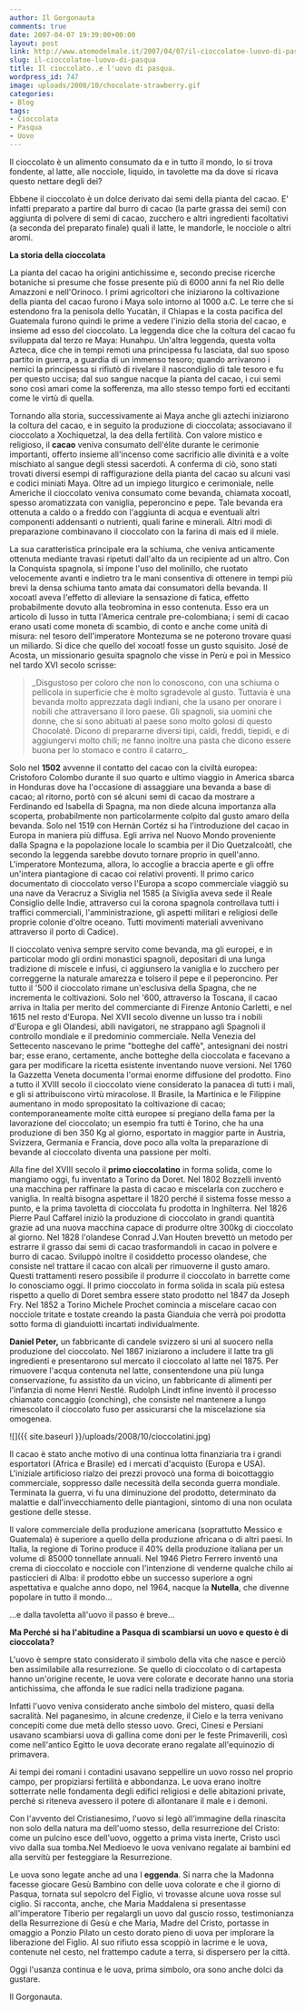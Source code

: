 ```yaml
---
author: Il Gorgonauta
comments: true
date: 2007-04-07 19:39:00+00:00
layout: post
link: http://www.atomodelmale.it/2007/04/07/il-cioccolatoe-luovo-di-pasqua/
slug: il-cioccolatoe-luovo-di-pasqua
title: Il cioccolato..e l'uovo di pasqua.
wordpress_id: 747
image: uploads/2008/10/chocolate-strawberry.gif
categories:
- Blog
tags:
- Cioccolata
- Pasqua
- Uovo
---
```


Il cioccolato è un alimento consumato da e in tutto il mondo, lo si trova fondente, al latte, alle nocciole, liquido, in tavolette ma da dove si ricava questo nettare degli dei?

Ebbene il cioccolato è un dolce derivato dai semi della pianta del cacao. E' infatti preparato a partire dal burro di cacao (la parte grassa dei semi) con aggiunta di polvere di semi di cacao, zucchero e altri ingredienti facoltativi (a seconda del preparato finale) quali il latte, le mandorle, le nocciole o altri aromi.

**La storia della cioccolata**

La pianta del cacao ha origini antichissime e, secondo precise ricerche botaniche si presume che fosse presente più di 6000 anni fa nel Rio delle Amazzoni e nell'Orinoco. I primi agricoltori che iniziarono la coltivazione della pianta del cacao furono i Maya solo intorno al 1000 a.C.
Le terre che si estendono fra la penisola dello Yucatàn, il Chiapas e la costa pacifica del Guatemala furono quindi le prime a vedere l'inizio della storia del cacao, e insieme ad esso del cioccolato. La leggenda dice che la coltura del cacao fu sviluppata dal terzo re Maya: Hunahpu. Un'altra leggenda, questa volta Azteca, dice che in tempi remoti una principessa fu lasciata, dal suo sposo partito in guerra, a guardia di un immenso tesoro; quando arrivarono i nemici la principessa si rifiutò di rivelare il nascondiglio di tale tesoro e fu per questo uccisa; dal suo sangue nacque la pianta del cacao, i cui semi sono così amari come la sofferenza, ma allo stesso tempo forti ed eccitanti come le virtù di quella.

Tornando alla storia, successivamente ai Maya anche gli aztechi iniziarono la coltura del cacao, e in seguito la produzione di cioccolata; associavano il cioccolato a Xochiquetzal, la dea della fertilità. Con valore mistico e religioso, il **cacao** veniva consumato dell'élite durante le cerimonie importanti, offerto insieme all'incenso come sacrificio alle divinità e a volte mischiato al sangue degli stessi sacerdoti. A conferma di ciò, sono stati trovati diversi esempi di raffigurazione della pianta del cacao su alcuni vasi e codici miniati Maya. Oltre ad un impiego liturgico e cerimoniale, nelle Americhe il cioccolato veniva consumato come bevanda, chiamata xocoatl, spesso aromatizzata con vaniglia, peperoncino e pepe. Tale bevanda era ottenuta a caldo o a freddo con l'aggiunta di acqua e eventuali altri componenti addensanti o nutrienti, quali farine e minerali. Altri modi di preparazione combinavano il cioccolato con la farina di mais ed il miele.

La sua caratteristica principale era la schiuma, che veniva anticamente ottenuta mediante travasi ripetuti dall'alto da un recipiente ad un altro. Con la Conquista spagnola, si impone l'uso del molinillo, che ruotato velocemente avanti e indietro tra le mani consentiva di ottenere in tempi più brevi la densa schiuma tanto amata dai consumatori della bevanda.
Il xocoatl aveva l'effetto di alleviare la sensazione di fatica, effetto probabilmente dovuto alla teobromina in esso contenuta. Esso era un articolo di lusso in tutta l'America centrale pre-colombiana; i semi di cacao erano usati come moneta di scambio, di conto e anche come unità di misura: nel tesoro dell'imperatore Montezuma se ne poterono trovare quasi un miliardo.
Si dice che quello del xocoatl fosse un gusto squisito. José de Acosta, un missionario gesuita spagnolo che visse in Perù e poi in Messico nel tardo XVI secolo scrisse:

<blockquote>_Disgustoso per coloro che non lo conoscono, con una schiuma o pellicola in superficie che è molto sgradevole al gusto. Tuttavia è una bevanda molto apprezzata dagli indiani, che la usano per onorare i nobili che attraversano il loro paese. Gli spagnoli, sia uomini che donne, che si sono abituati al paese sono molto golosi di questo Chocolaté. Dicono di prepararne diversi tipi, caldi, freddi, tiepidi, e di aggiungervi molto chili; ne fanno inoltre una pasta che dicono essere buona per lo stomaco e contro il catarro_.</blockquote>

Solo nel **1502** avvenne il contatto del cacao con la civiltà europea: Cristoforo Colombo durante il suo quarto e ultimo viaggio in America sbarca in Honduras dove ha l'occasione di assaggiare una bevanda a base di cacao; al ritorno, portò con sé alcuni semi di cacao da mostrare a Ferdinando ed Isabella di Spagna, ma non diede alcuna importanza alla scoperta, probabilmente non particolarmente colpito dal gusto amaro della bevanda. Solo nel 1519 con Hernàn Cortéz si ha l'introduzione del cacao in Europa in maniera più diffusa. Egli arriva nel Nuovo Mondo proveniente dalla Spagna e la popolazione locale lo scambia per il Dio Quetzalcoàtl, che secondo la leggenda sarebbe dovuto tornare proprio in quell'anno. L'imperatore Montezuma, allora, lo accoglie a braccia aperte e gli offre un'intera piantagione di cacao coi relativi proventi.
Il primo carico documentato di cioccolato verso l'Europa a scopo commerciale viaggiò su una nave da Veracruz a Siviglia nel 1585 (a Siviglia aveva sede il Reale Consiglio delle Indie, attraverso cui la corona spagnola controllava tutti i traffici commerciali, l'amministrazione, gli aspetti militari e religiosi delle proprie colonie d'oltre oceano. Tutti movimenti materiali avvenivano attraverso il porto di Cadice).

Il cioccolato veniva sempre servito come bevanda, ma gli europei, e in particolar modo gli ordini monastici spagnoli, depositari di una lunga tradizione di miscele e infusi, ci aggiunsero la vaniglia e lo zucchero per correggerne la naturale amarezza e tolsero il pepe e il peperoncino. Per tutto il '500 il cioccolato rimane un'esclusiva della Spagna, che ne incrementa le coltivazioni. Solo nel '600, attraverso la Toscana, il cacao arriva in Italia per merito del commerciante di Firenze Antonio Carletti, e nel 1615 nel resto d'Europa. Nel XVII secolo divenne un lusso tra i nobili d'Europa e gli Olandesi, abili navigatori, ne strappano agli Spagnoli il controllo mondiale e il predominio commerciale. Nella Venezia del Settecento nascevano le prime "botteghe del caffè", antesignani dei nostri bar; esse erano, certamente, anche botteghe della cioccolata e facevano a gara per modificare la ricetta esistente inventando nuove versioni. Nel 1760 la Gazzetta Veneta documenta l'ormai enorme diffusione del prodotto. Fino a tutto il XVIII secolo il cioccolato viene considerato la panacea di tutti i mali, e gli si attribuiscono virtù miracolose. Il Brasile, la Martinica e le Filippine aumentano in modo spropositato la coltivazione di cacao; contemporaneamente molte città europee si pregiano della fama per la lavorazione del cioccolato; un esempio fra tutti è Torino, che ha una produzione di ben 350 Kg al giorno, esportato in maggior parte in Austria, Svizzera, Germania e Francia, dove poco alla volta la preparazione di bevande al cioccolato diventa una passione per molti.

Alla fine del XVIII secolo il **primo cioccolatino** in forma solida, come lo mangiamo oggi, fu inventato a Torino da Doret. Nel 1802 Bozzelli inventò una macchina per raffinare la pasta di cacao e miscelarla con zucchero e vaniglia. In realtà bisogna aspettare il 1820 perché il sistema fosse messo a punto, e la prima tavoletta di cioccolata fu prodotta in Inghilterra. Nel 1826 Pierre Paul Caffarel iniziò la produzione di cioccolato in grandi quantità grazie ad una nuova macchina capace di produrre oltre 300kg di cioccolato al giorno. Nel 1828 l'olandese Conrad J.Van Houten brevettò un metodo per estrarre il grasso dai semi di cacao trasformandoli in cacao in polvere e burro di cacao. Sviluppò inoltre il cosiddetto processo olandese, che consiste nel trattare il cacao con alcali per rimuoverne il gusto amaro. Questi trattamenti resero possibile il produrre il cioccolato in barrette come lo conosciamo oggi. Il primo cioccolato in forma solida in scala più estesa rispetto a quello di Doret sembra essere stato prodotto nel 1847 da Joseph Fry. Nel 1852 a Torino Michele Prochet comincia a miscelare cacao con nocciole tritate e tostate creando la pasta Gianduia che verrà poi prodotta sotto forma di gianduiotti incartati individualmente.

**Daniel Peter,** un fabbricante di candele svizzero si unì al suocero nella produzione del cioccolato. Nel 1867 iniziarono a includere il latte tra gli ingredienti e presentarono sul mercato il cioccolato al latte nel 1875. Per rimuovere l'acqua contenuta nel latte, consentendone una più lunga conservazione, fu assistito da un vicino, un fabbricante di alimenti per l'infanzia di nome Henri Nestlé. Rudolph Lindt infine inventò il processo chiamato concaggio (conching), che consiste nel mantenere a lungo rimescolato il cioccolato fuso per assicurarsi che la miscelazione sia omogenea.

![]({{ site.baseurl }}/uploads/2008/10/cioccolatini.jpg)

Il cacao è stato anche motivo di una continua lotta finanziaria tra i grandi esportatori (Africa e Brasile) ed i mercati d'acquisto (Europa e USA). L'iniziale artificioso rialzo dei prezzi provocò una forma di boicottaggio commerciale, soppresso dalle necessità della seconda guerra mondiale. Terminata la guerra, vi fu una diminuzione del prodotto, determinato da malattie e dall'invecchiamento delle piantagioni, sintomo di una non oculata gestione delle stesse.

Il valore commerciale della produzione americana (soprattutto Messico e Guatemala) è superiore a quello della produzione africana o di altri paesi. In Italia, la regione di Torino produce il 40% della produzione italiana per un volume di 85000 tonnellate annuali. Nel 1946 Pietro Ferrero inventò una crema di cioccolato e nocciole con l'intenzione di venderne qualche chilo ai pasticcieri di Alba: il prodotto ebbe un successo superiore a ogni aspettativa e qualche anno dopo, nel 1964, nacque la **Nutella**, che divenne popolare in tutto il mondo...

...e dalla tavoletta all'uovo il passo è breve...

**Ma Perché si ha l'abitudine a Pasqua di scambiarsi un uovo e questo è di cioccolata?**

L'uovo è sempre stato considerato il simbolo della vita che nasce e perciò ben assimilabile alla resurrezione. Se quello di cioccolato o di cartapesta hanno un'origine recente, le uova vere colorate e decorate hanno una storia antichissima, che affonda le sue radici nella tradizione pagana.

Infatti l'uovo veniva considerato anche simbolo del mistero, quasi della sacralità.
Nel paganesimo, in alcune credenze, il Cielo e la terra venivano concepiti come due metà dello stesso uovo. Greci, Cinesi e Persiani usavano scambiarsi uova di gallina come doni per le feste Primaverili, così come nell'antico Egitto le uova decorate erano regalate all'equinozio di primavera.

Ai tempi dei romani i contadini usavano seppellire un uovo rosso nel proprio campo, per propiziarsi fertilità e abbondanza. Le uova erano inoltre sotterrate nelle fondamenta degli edifici religiosi e delle abitazioni private, perché si riteneva avessero il potere di allontanare il male e i demoni.

Con l'avvento del Cristianesimo, l'uovo si legò all'immagine della rinascita non solo della natura ma dell'uomo stesso, della resurrezione del Cristo: come un pulcino esce dell'uovo, oggetto a prima vista inerte, Cristo uscì vivo dalla sua tomba.Nel Medioevo le uova venivano regalate ai bambini ed alla servitù per festeggiare la Resurrezione.

Le uova sono legate anche ad una l **eggenda**. Si narra che la Madonna facesse giocare Gesù Bambino con delle uova colorate e che il giorno di Pasqua, tornata sul sepolcro del Figlio, vi trovasse alcune uova rosse sul ciglio. Si racconta, anche, che Maria Maddalena si presentasse all'imperatore Tiberio per regalargli un uovo dal guscio rosso, testimonianza della Resurrezione di Gesù e che Maria, Madre del Cristo, portasse in omaggio a Ponzio Pilato un cesto dorato pieno di uova per implorare la liberazione del Figlio. Al suo rifiuto essa scoppiò in lacrime e le uova, contenute nel cesto, nel frattempo cadute a terra, si dispersero per la città.

Oggi l'usanza continua e le uova, prima simbolo, ora sono anche dolci da gustare.

Il Gorgonauta.
